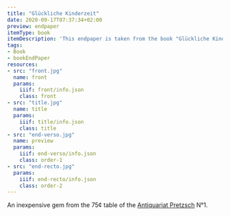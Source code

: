```yaml
---
title: "Glückliche Kinderzeit"
date: 2020-09-17T07:37:34+02:00
preview: endpaper
itemType: book
itemDescription: 'This endpaper is taken from the book "Glückliche Kinderzeit" by Lely Kempin, 7th edition, published 1925 by Velhagen and Klasing,  Bielefeld. <a class="worldcat" href="http://www.worldcat.org/oclc/257379110">&nbsp;</a>'
tags:
- Book
- bookEndPaper
resources:
- src: "front.jpg"
  name: front
  params:
    iiif: front/info.json
    class: front
- src: "title.jpg"
  name: title
  params:
    iiif: title/info.json
    class: title
- src: "end-verso.jpg"
  name: preview
  params:
    iiif: end-verso/info.json
    class: order-1
- src: "end-recto.jpg"
  params:
    iiif: end-recto/info.json
    class: order-2
---
```


An inexpensive gem from the 75¢ table of the [Antiquariat Pretzsch](https://antiquariat-pretzsch.de/) N°1.

<!--more-->
